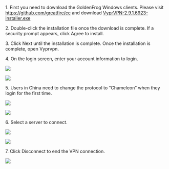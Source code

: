 <p>
	1. First you need to download the GoldenFrog Windows clients. Please visit <a href="https://github.com/greatfire/cc"
		target="_blank">https://github.com/greatfire/cc</a> and download <a href="https://github.com/greatfire/cc/raw/master/z/clients/VyprVPN-2.9.1.6923-installer.exe" target="_blank">VyprVPN-2.9.1.6923-installer.exe</a>
</p>

<p>2. Double-click the installation file once the download is complete. If a security prompt appears, click Agree to install.
</p>

<p>3. Click Next until the installation is complete. Once the installation is complete, open Vyprvpn.</p>

<p>4. On the login screen, enter your account information to login.
</p>

<p>
	<img src="https://raw.githubusercontent.com/greatfire/cc/master/z/img/guides/image207.png">
</p>
<p>
	<img src="https://raw.githubusercontent.com/greatfire/cc/master/z/img/guides/image214.png">
</p>
<p>5. Users in China need to change the protocol to “Chameleon” when they login for the first time.
</p>
<p>
	<img src="https://raw.githubusercontent.com/greatfire/cc/master/z/img/guides/image201.png">
</p>
<p>
	<img src="https://raw.githubusercontent.com/greatfire/cc/master/z/img/guides/image205.png">
</p>
<p>6. Select a server to connect.
</p>
<p>
	<img src="https://raw.githubusercontent.com/greatfire/cc/master/z/img/guides/image212.png">
</p>
<p>
	<img src="https://raw.githubusercontent.com/greatfire/cc/master/z/img/guides/image203.png">
</p>
<p>7. Click Disconnect to end the VPN connection.
</p>
<p>
	<img src="https://raw.githubusercontent.com/greatfire/cc/master/z/img/guides/image210.png">
</p>
